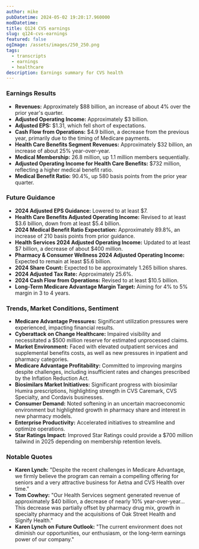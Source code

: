 ```yaml
---
author: mike
pubDatetime: 2024-05-02 19:20:17.960000
modDatetime: 
title: Q124 CVS earnings
slug: q124-cvs-earnings
featured: false
ogImage: /assets/images/250_250.png
tags:
  - transcripts
  - earnings
  - healthcare
description: Earnings summary for CVS health
---
```

### Earnings Results

- **Revenues:** Approximately $88 billion, an increase of about 4% over the prior year's quarter.
- **Adjusted Operating Income:** Approximately $3 billion.
- **Adjusted EPS:** $1.31, which fell short of expectations.
- **Cash Flow from Operations:** $4.9 billion, a decrease from the previous year, primarily due to the timing of Medicare payments.
- **Health Care Benefits Segment Revenues:** Approximately $32 billion, an increase of about 25% year-over-year.
- **Medical Membership:** 26.8 million, up 1.1 million members sequentially.
- **Adjusted Operating Income for Health Care Benefits:** $732 million, reflecting a higher medical benefit ratio.
- **Medical Benefit Ratio:** 90.4%, up 580 basis points from the prior year quarter.

### Future Guidance

- **2024 Adjusted EPS Guidance:** Lowered to at least $7.
- **Health Care Benefits Adjusted Operating Income:** Revised to at least $3.6 billion, down from at least $5.4 billion.
- **2024 Medical Benefit Ratio Expectation:** Approximately 89.8%, an increase of 210 basis points from prior guidance.
- **Health Services 2024 Adjusted Operating Income:** Updated to at least $7 billion, a decrease of about $400 million.
- **Pharmacy & Consumer Wellness 2024 Adjusted Operating Income:** Expected to remain at least $5.6 billion.
- **2024 Share Count:** Expected to be approximately 1.265 billion shares.
- **2024 Adjusted Tax Rate:** Approximately 25.6%.
- **2024 Cash Flow from Operations:** Revised to at least $10.5 billion.
- **Long-Term Medicare Advantage Margin Target:** Aiming for 4% to 5% margin in 3 to 4 years.

### Trends, Market Conditions, Sentiment

- **Medicare Advantage Pressures:** Significant utilization pressures were experienced, impacting financial results.
- **Cyberattack on Change Healthcare:** Impaired visibility and necessitated a $500 million reserve for estimated unprocessed claims.
- **Market Environment:** Faced with elevated outpatient services and supplemental benefits costs, as well as new pressures in inpatient and pharmacy categories.
- **Medicare Advantage Profitability:** Committed to improving margins despite challenges, including insufficient rates and changes prescribed by the Inflation Reduction Act.
- **Biosimilars Market Initiatives:** Significant progress with biosimilar Humira prescriptions, highlighting strength in CVS Caremark, CVS Specialty, and Cordavis businesses.
- **Consumer Demand:** Noted softening in an uncertain macroeconomic environment but highlighted growth in pharmacy share and interest in new pharmacy models.
- **Enterprise Productivity:** Accelerated initiatives to streamline and optimize operations.
- **Star Ratings Impact:** Improved Star Ratings could provide a $700 million tailwind in 2025 depending on membership retention levels.

### Notable Quotes

- **Karen Lynch:** "Despite the recent challenges in Medicare Advantage, we firmly believe the program can remain a compelling offering for seniors and a very attractive business for Aetna and CVS Health over time."
- **Tom Cowhey:** "Our Health Services segment generated revenue of approximately $40 billion, a decrease of nearly 10% year-over-year... This decrease was partially offset by pharmacy drug mix, growth in specialty pharmacy and the acquisitions of Oak Street Health and Signify Health."
- **Karen Lynch on Future Outlook:** "The current environment does not diminish our opportunities, our enthusiasm, or the long-term earnings power of our company."
